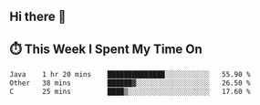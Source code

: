 ## Hi there 👋

<!--
**S2ONGSAN/S2ONGSAN** is a ✨ _special_ ✨ repository because its `README.md` (this file) appears on your GitHub profile.

Here are some ideas to get you started:

- 🔭 I’m currently working on ...
- 🌱 I’m currently learning ...
- 👯 I’m looking to collaborate on ...
- 🤔 I’m looking for help with ...
- 💬 Ask me about ...
- 📫 How to reach me: ...
- 😄 Pronouns: ...
- ⚡ Fun fact: ...
-->

## ⏱️ This Week I Spent My Time On

<!--START_SECTION:waka-->

```txt
Java    1 hr 20 mins    ██████████████░░░░░░░░░░░   55.90 %
Other   38 mins         ██████▓░░░░░░░░░░░░░░░░░░   26.50 %
C       25 mins         ████▒░░░░░░░░░░░░░░░░░░░░   17.60 %
```

<!--END_SECTION:waka-->
